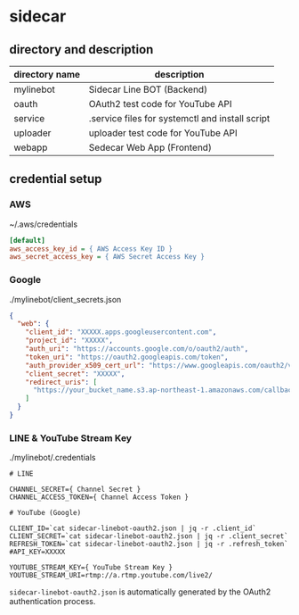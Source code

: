 # sidecar

## directory and description

| directory name | description |
| ---- | ---- |
| mylinebot | Sidecar Line BOT (Backend) |
| oauth | OAuth2 test code for YouTube API |
| service | .service files for systemctl and install script |
| uploader | uploader test code for YouTube API |
| webapp | Sedecar Web App (Frontend) |

## credential setup

### AWS

~/.aws/credentials

```ini
[default]
aws_access_key_id = { AWS Access Key ID }
aws_secret_access_key = { AWS Secret Access Key }
```

### Google

./mylinebot/client_secrets.json

```json
{
  "web": {
    "client_id": "XXXXX.apps.googleusercontent.com",
    "project_id": "XXXXX",
    "auth_uri": "https://accounts.google.com/o/oauth2/auth",
    "token_uri": "https://oauth2.googleapis.com/token",
    "auth_provider_x509_cert_url": "https://www.googleapis.com/oauth2/v1/certs",
    "client_secret": "XXXXX",
    "redirect_uris": [
      "https://your_bucket_name.s3.ap-northeast-1.amazonaws.com/callback.html"
    ]
  }
}
```

### LINE & YouTube Stream Key

./mylinebot/.credentials

```shell
# LINE

CHANNEL_SECRET={ Channel Secret }
CHANNEL_ACCESS_TOKEN={ Channel Access Token }

# YouTube (Google)

CLIENT_ID=`cat sidecar-linebot-oauth2.json | jq -r .client_id`
CLIENT_SECRET=`cat sidecar-linebot-oauth2.json | jq -r .client_secret`
REFRESH_TOKEN=`cat sidecar-linebot-oauth2.json | jq -r .refresh_token`
#API_KEY=XXXXX

YOUTUBE_STREAM_KEY={ YouTube Stream Key }
YOUTUBE_STREAM_URI=rtmp://a.rtmp.youtube.com/live2/
```

`sidecar-linebot-oauth2.json` is automatically generated by the OAuth2 authentication process.
